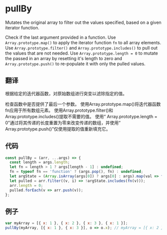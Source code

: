 # pullBy

Mutates the original array to filter out the values specified, based on a given iterator function.

Check if the last argument provided in a function.
Use `Array.prototype.map()` to apply the iterator function `fn` to all array elements.
Use `Array.prototype.filter()` and `Array.prototype.includes()` to pull out the values that are not needed.
Use `Array.prototype.length = 0` to mutate the passed in an array by resetting it's length to zero and `Array.prototype.push()` to re-populate it with only the pulled values.

## 翻译

根据给定的迭代器函数，对原始数组进行突变以滤除指定的值。

检查函数中是否提供了最后一个参数。
使用Array.prototype.map()将迭代器函数fn应用于所有数组元素。
使用Array.prototype.filter()和Array.prototype.includes()提取不需要的值。
使用“ Array.prototype.length = 0”通过将其传递的长度重置为零来改变传递的数组，并使用“ Array.prototype.push()”仅使用提取的值重新填充它。

## 代码

```js
const pullBy = (arr, ...args) => {
  const length = args.length;
  let fn = length > 1 ? args[length - 1] : undefined;
  fn = typeof fn == 'function' ? (args.pop(), fn) : undefined;
  let argState = (Array.isArray(args[0]) ? args[0] : args).map(val => fn(val));
  let pulled = arr.filter((v, i) => !argState.includes(fn(v)));
  arr.length = 0;
  pulled.forEach(v => arr.push(v));
};
```

## 例子

```js
var myArray = [{ x: 1 }, { x: 2 }, { x: 3 }, { x: 1 }];
pullBy(myArray, [{ x: 1 }, { x: 3 }], o => o.x); // myArray = [{ x: 2 }]
```
